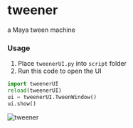 # tweener
a Maya tween machine

### Usage
1. Place `tweenerUI.py` into `script` folder
2. Run this code to open the UI
  ```python
  import tweenerUI
  reload(tweenerUI)
  ui = tweenerUI.TweenWindow()
  ui.show()
  ```

![tweener](https://user-images.githubusercontent.com/23650308/172175600-ec0a9371-6d67-469c-af6a-84016f3c477b.gif)
